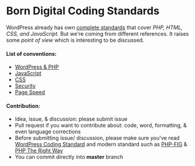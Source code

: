 Born Digital Coding Standards
===

WordPress already has own [complete standards](https://codex.wordpress.org/WordPress_Coding_Standards) that cover *PHP, HTML, CSS, and JavaScript*. But we're coming from different references. It raises some *point of view* which is interesting to be discussed.

#### List of conventions:

 * [WordPress & PHP](https://github.com/contactjavas/Coding-Standards/tree/master/wp/)
 * [JavaScript](https://github.com/contactjavas/Coding-Standards/tree/master/js/)
 * [CSS](https://github.com/contactjavas/Coding-Standards/tree/master/css/)
 * [Security](https://github.com/contactjavas/Coding-Standards/tree/master/security/)
 * [Page Speed](https://github.com/contactjavas/Coding-Standards/tree/master/wp/page-speed/)

#### Contribution:

 * Idea, issue, & discussion: please submit issue
 * Pull request if you want to contribute about: code, word, formatting, & even language corrections
 * Before submitting issue/ discussion, please make sure you've read [WordPress Coding Standard](https://codex.wordpress.org/WordPress_Coding_Standards) and modern standard such as [PHP-FIG](http://www.php-fig.org/psr/) & [PHP The Right Way](http://www.phptherightway.com/)
 * You can commit directly into **master** branch
